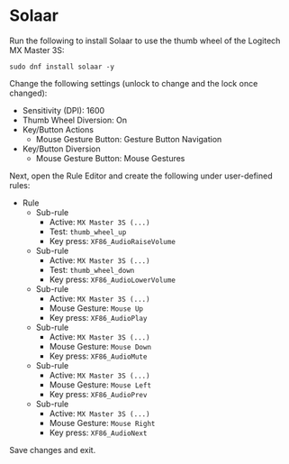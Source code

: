 # Solaar

Run the following to install Solaar to use the thumb wheel of the Logitech MX Master 3S:

```
sudo dnf install solaar -y
```

Change the following settings (unlock to change and the lock once changed):

- Sensitivity (DPI): 1600
- Thumb Wheel Diversion: On
- Key/Button Actions
  - Mouse Gesture Button: Gesture Button Navigation
- Key/Button Diversion
  - Mouse Gesture Button: Mouse Gestures

Next, open the Rule Editor and create the following under user-defined rules:

- Rule
  - Sub-rule
    - Active: `MX Master 3S (...)`
    - Test: `thumb_wheel_up`
    - Key press: `XF86_AudioRaiseVolume`
  - Sub-rule
    - Active: `MX Master 3S (...)`
    - Test: `thumb_wheel_down`
    - Key press: `XF86_AudioLowerVolume`
  - Sub-rule
    - Active: `MX Master 3S (...)`
    - Mouse Gesture: `Mouse Up`
    - Key press: `XF86_AudioPlay`
  - Sub-rule
    - Active: `MX Master 3S (...)`
    - Mouse Gesture: `Mouse Down`
    - Key press: `XF86_AudioMute`
  - Sub-rule
    - Active: `MX Master 3S (...)`
    - Mouse Gesture: `Mouse Left`
    - Key press: `XF86_AudioPrev`
  - Sub-rule
    - Active: `MX Master 3S (...)`
    - Mouse Gesture: `Mouse Right`
    - Key press: `XF86_AudioNext`

Save changes and exit.
